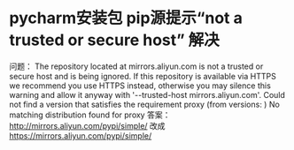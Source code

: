 # pycharm安装包 pip源提示“not a trusted or secure host” 解决

问题：
The repository located at mirrors.aliyun.com is not a trusted or secure host and is being ignored. If this repository is available via HTTPS we recommend you use HTTPS instead, otherwise you may silence this warning and allow it anyway with '--trusted-host mirrors.aliyun.com'. Could not find a version that satisfies the requirement proxy (from versions: ) No matching distribution found for proxy
答案：
http://mirrors.aliyun.com/pypi/simple/
改成
https://mirrors.aliyun.com/pypi/simple/

